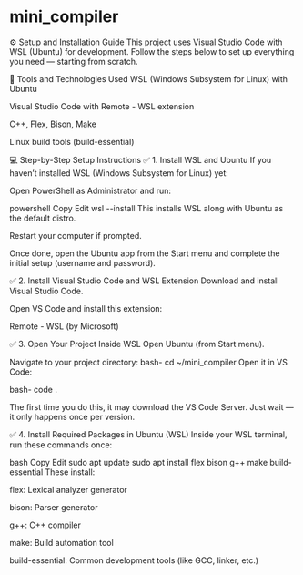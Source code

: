 # mini_compiler
⚙️ Setup and Installation Guide
This project uses Visual Studio Code with WSL (Ubuntu) for development. Follow the steps below to set up everything you need — starting from scratch.

🧰 Tools and Technologies Used
WSL (Windows Subsystem for Linux) with Ubuntu

Visual Studio Code with Remote - WSL extension

C++, Flex, Bison, Make

Linux build tools (build-essential)

💻 Step-by-Step Setup Instructions
✅ 1. Install WSL and Ubuntu
If you haven’t installed WSL (Windows Subsystem for Linux) yet:

Open PowerShell as Administrator and run:

powershell
Copy
Edit
wsl --install
This installs WSL along with Ubuntu as the default distro.

Restart your computer if prompted.

Once done, open the Ubuntu app from the Start menu and complete the initial setup (username and password).

✅ 2. Install Visual Studio Code and WSL Extension
Download and install Visual Studio Code.

Open VS Code and install this extension:

Remote - WSL (by Microsoft)

✅ 3. Open Your Project Inside WSL
Open Ubuntu (from Start menu).

Navigate to your project directory:
bash-
cd ~/mini_compiler
Open it in VS Code:

bash-
code .

The first time you do this, it may download the VS Code Server. Just wait — it only happens once per version.

✅ 4. Install Required Packages in Ubuntu (WSL)
Inside your WSL terminal, run these commands once:

bash
Copy
Edit
sudo apt update
sudo apt install flex bison g++ make build-essential
These install:

flex: Lexical analyzer generator

bison: Parser generator

g++: C++ compiler

make: Build automation tool

build-essential: Common development tools (like GCC, linker, etc.)